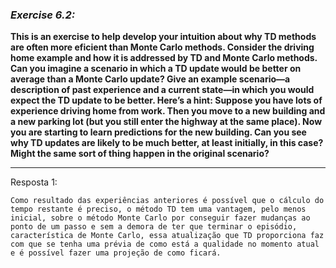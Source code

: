 ### *Exercise 6.2:*

**This is an exercise to help develop your intuition about why TD methods are often more eficient than Monte Carlo methods. Consider the driving home example and how it is addressed by TD and Monte Carlo methods. Can you imagine a scenario in which a TD update would be better on average than a Monte Carlo update? Give an example scenario—a description of past experience and a current state—in which you would expect the TD update to be better. Here’s a hint: Suppose you have lots of experience driving home from work. Then you move to a new building and a new parking lot (but you still enter the highway at the same place). Now you are starting to learn predictions for the new building. Can you see why TD updates are likely to be much better, at least initially, in this case? Might the same sort of thing happen in the original scenario?**

---
Resposta 1:

```
Como resultado das experiências anteriores é possível que o cálculo do tempo restante é preciso, o método TD tem uma vantagem, pelo menos inicial, sobre o método Monte Carlo por conseguir fazer mudanças ao ponto de um passo e sem a demora de ter que terminar o episódio, característica de Monte Carlo, essa atualização que TD proporciona faz com que se tenha uma prévia de como está a qualidade no momento atual e é possível fazer uma projeção de como ficará.
```

